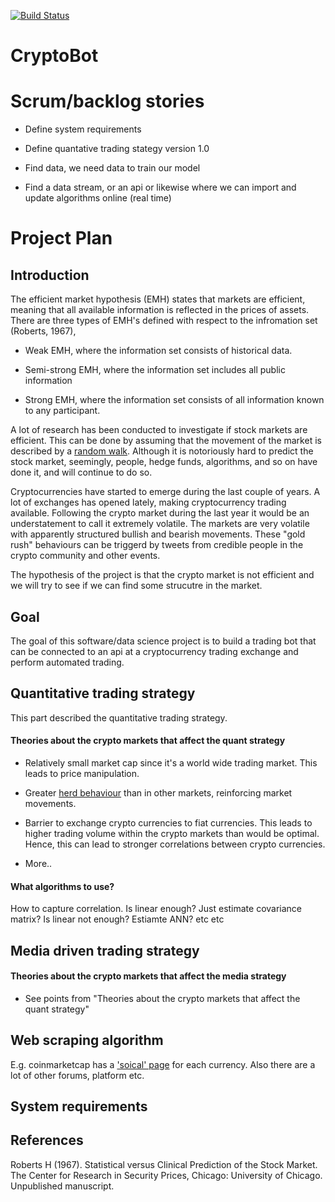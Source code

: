 [![Build Status](https://travis-ci.org/dachrillz/CryptoBot.svg?branch=master)](https://travis-ci.org/dachrillz/CryptoBot)

# CryptoBot

# Scrum/backlog stories

* Define system requirements

* Define quantative trading stategy version 1.0

* Find data, we need data to train our model

* Find a data stream, or an api or likewise where we can import and update algorithms online (real time)

# Project Plan

## Introduction
The efficient market hypothesis (EMH) states that markets are efficient, meaning that all available information is reflected in the prices of assets. There are three types of EMH's defined with respect to the infromation set (Roberts, 1967),

* Weak EMH, where the information set consists of historical data.

* Semi-strong EMH, where the information set includes all public information

* Strong EMH, where the information set consists of all information known to any participant.

A lot of research has been conducted to investigate if stock markets are efficient. This can be done by assuming that the movement of the market is described by a [random walk](https://en.wikipedia.org/wiki/Random_walk). Although it is notoriously hard to predict the stock market, seemingly, people, hedge funds, algorithms, and so on have done it, and will continue to do so.

Cryptocurrencies have started to emerge during the last couple of years. A lot of exchanges has opened lately, making cryptocurrency trading available. Following the crypto market during the last year it would be an understatement to call it extremely volatile. The markets are very volatile with apparently structured bullish and bearish movements. These "gold rush" behaviours can be triggerd by tweets from credible people in the crypto community and other events.

The hypothesis of the project is that the crypto market is not efficient and we will try to see if we can find some strucutre in the market.

## Goal
The goal of this software/data science project is to build a trading bot that can be connected to an api at a cryptocurrency trading exchange and perform automated trading.

## Quantitative trading strategy
This part described the quantitative trading strategy.

#### Theories about the crypto markets that affect the quant strategy

* Relatively small market cap since it's a world wide trading market. This leads to price manipulation.

* Greater [herd behaviour](https://en.wikipedia.org/wiki/Herd_behavior) than in other markets, reinforcing market movements.

* Barrier to exchange crypto currencies to fiat currencies. This leads to higher trading volume within the crypto markets than would be optimal. Hence, this can lead to stronger correlations between crypto currencies.

* More..

#### What algorithms to use?
How to capture correlation. Is linear enough? Just estimate covariance matrix? Is linear not enough? Estiamte ANN? etc etc

## Media driven trading strategy

#### Theories about the crypto markets that affect the media strategy

* See points from "Theories about the crypto markets that affect the quant strategy"

## Web scraping algorithm
E.g. coinmarketcap has a ['soical' page](https://coinmarketcap.com/currencies/cardano/#social) for each currency. Also there are a lot of other forums, platform etc.

## System requirements



## References
Roberts H (1967). Statistical versus Clinical Prediction of the Stock Market. The Center for Research in Security Prices, Chicago: University of Chicago. Unpublished manuscript.
